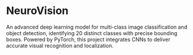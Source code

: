 # NeuroVision
An advanced deep learning model for multi-class image classification and object detection, identifying 20 distinct classes with precise bounding boxes. Powered by PyTorch, this project integrates CNNs to deliver accurate visual recognition and localization.
